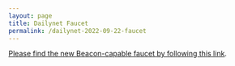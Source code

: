 ```yaml
---
layout: page
title: Dailynet Faucet
permalink: /dailynet-2022-09-22-faucet
---
```


[Please find the new Beacon-capable faucet by following this link](https://faucet.dailynet-2022-09-22.teztnets.xyz).

